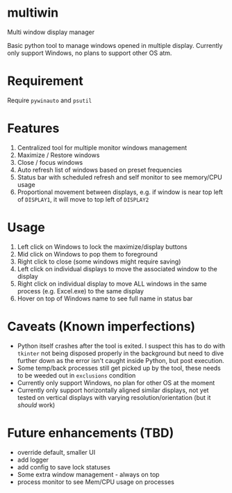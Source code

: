 # multiwin
Multi window display manager

Basic python tool to manage windows opened in multiple display.  Currently only support Windows, no plans to support other OS atm.

# Requirement
Require `pywinauto` and `psutil`

# Features
1. Centralized tool for multiple monitor windows management
2. Maximize / Restore windows
3. Close / focus windows
4. Auto refresh list of windows based on preset frequencies
5. Status bar with scheduled refresh and self monitor to see memory/CPU usage
6. Proportional movement between displays, e.g. if window is near top left of `DISPLAY1`, it will move to top left of `DISPLAY2`

# Usage
1. Left click on Windows to lock the maximize/display buttons
2. Mid click on Windows to pop them to foreground
3. Right click to close (some windows might require saving)
4. Left click on individual displays to move the associated window to the display
5. Right click on individual display to move ALL windows in the same process (e.g. Excel.exe) to the same display
6. Hover on top of Windows name to see full name in status bar

# Caveats (Known imperfections)
- Python itself crashes after the tool is exited.  I suspect this has to do with `tkinter` not being disposed properly in the background but need to dive further down as the error isn't caught inside Python, but post execution.
- Some temp/back processes still get picked up by the tool, these needs to be weeded out in `exclusions` condition
- Currently only support Windows, no plan for other OS at the moment
- Currently only support horizontally aligned similar displays, not yet tested on vertical displays with varying resolution/orientation (but it *should* work)

# Future enhancements (TBD)
- override default, smaller UI
- add logger
- add config to save lock statuses
- Some extra window management - always on top
- process monitor to see Mem/CPU usage on processes
